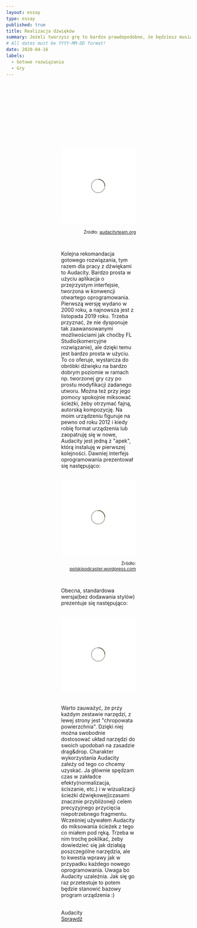 ```yaml
---
layout: essay
type: essay
published: true
title: Realizacja dźwięków
summary: Jeżeli tworzysz grę to bardzo prawdopodobne, że będziesz musiał(a) zmodyfikować pliki audio. Skrócenie długości ścieżki, wycięcie danego fragmentu czy dodanie efektu to niektóre z czynności, które łatwo i szybko wykonasz w narzędziu, które wrzucisz na listę "must have" programów.
# All dates must be YYYY-MM-DD format!
date: 2020-04-16
labels:
  - Gotowe rozwiązania
  - Gry
---
```


<div class="ui top attached tabular menu">
  <span class="iconify icon-30" data-icon="pixelarticons:code" style="color: white; margin: auto 15px;"></span>

<a class="item active" data-tab="first"><span class="iconify icon-20" data-icon="twemoji:flag-england"></span></a>
<a class="item" data-tab="second"><span class="iconify icon-20" data-icon="emojione-v1:flag-for-poland"></span></a>

</div>

<!--
****************************************
ENGLISH TAB
****************************************
-->
<div class="ui bottom attached tab segment active mb-5" data-tab="first" style="padding: 50px 150px;">

</div>

<!--
****************************************
POLISH TAB
****************************************
-->
<div class="ui bottom attached tab segment mb-5" data-tab="second" style="padding: 50px 150px;">
  <div class="ui centered grid">
    <div class="sixteen wide column">
      <img class="ui image img-center" src="../images/oval.svg" data-echo="../essays/images/16_04_2020_1.PNG">
    </div>
  </div>

  <p style="font-size: 12px; text-align: right;">Źródło: <a href="https://www.audacityteam.org/" target="_blank">audacityteam.org</a></p>

  <br/>

  <p class="justify-text stylize-text">
  Kolejna rekomandacja gotowego rozwiązania, tym razem dla pracy z dźwiękami to Audacity. Bardzo prosta w użyciu aplikacja o przejrzystym interfejsie, tworzona w konwencji otwartego oprogramowania. Pierwszą wersję wydano w 2000 roku, a najnowsza jest z listopada 2019 roku. Trzeba przyznać, że nie dysponuje tak zaawansowanymi możliwościami jak choćby FL Studio(komercyjne rozwiązanie), ale dzięki temu jest bardzo prosta w użyciu. To co oferuje, wystarcza do obróbki dźwięku na bardzo dobrym poziomie w ramach np. tworzonej gry czy po prostu modyfikacji zadanego utworu. Można też przy jego pomocy spokojnie miksować ścieżki, żeby otrzymać fajną, autorską kompozycję. Na moim urządzeniu figuruje na pewno od roku 2012 i kiedy robię format urządzenia lub zaopatruję się w nowe, Audacity jest jedną z "apek", którą instaluję w pierwszej kolejności. Dawniej interfejs oprogramowania prezentował się następująco:
  </p>

  <br/>

  <div class="ui centered grid">
    <div class="sixteen wide column">
      <img class="ui image img-center" src="../images/oval.svg" data-echo="../essays/images/16_04_2020_2.PNG">
    </div>
  </div>

  <p style="font-size: 12px; text-align: right;">Źródło: <a href="https://polskipodcaster.wordpress.com/zrob-podcast/samouczek-nowego-podcastera/" target="_blank">polskipodcaster.wordpress.com</a></p>

  <br/>

  <p class="justify-text stylize-text">
  Obecna, standardowa wersja(bez dodawania stylów) prezentuje się następująco:
  </p>

  <br/>

  <div class="ui centered grid">
    <div class="sixteen wide column">
      <img class="ui image img-center" src="../images/oval.svg" data-echo="../essays/images/16_04_2020_3.PNG">
    </div>
  </div>

  <br/>

  <p class="justify-text stylize-text">
  Warto zauważyć, że przy każdym zestawie narzędzi, z lewej strony jest "chropowata powierzchnia". Dzięki niej można swobodnie dostosować układ narzędzi do swoich upodobań na zasadzie drag&drop. Charakter wykorzystania Audacity zależy od tego co chcemy uzyskać. Ja głównie spędzam czas w zakładce efekty(normalizacja, ściszanie, etc.) i w wizualizacji ścieżki dźwiękowej(czasami znacznie przybliżonej) celem precyzyjnego przycięcia niepotrzebnego fragmentu. Wcześniej używałem Audacity do miksowania ścieżek z tego co miałem pod ręką. Trzeba w nim trochę poklikać, żeby dowiedzieć się jak działają poszczególne narzędzia, ale to kwestia wprawy jak w przypadku każdego nowego oprogramowania. Uwaga bo Audacity uzależnia. Jak się go raz przetestuje to potem będzie stanowić bazowy program urządzenia :)
  </p>

  <br/>

  <div class="ui placeholder segment">
    <div class="ui icon header">
      <i class="volume up icon"></i>
      Audacity
    </div>
    <a href="https://www.audacityteam.org/" target="_blank" style="margin-top: 2%;">
      <div class="ui animated teal button" onclick="this.blur();" tabindex="0">
        <div class="visible content">Sprawdź</div>
        <div class="hidden content">
          <i class="right arrow icon"></i>
        </div>
      </div>
    </a>
  </div>
</div>
